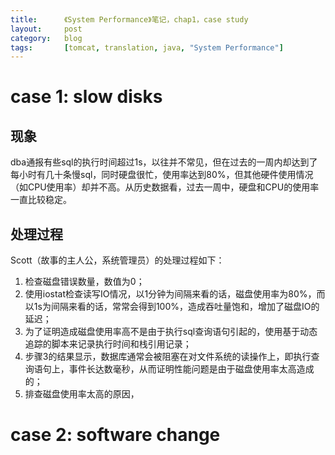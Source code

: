 ```yaml
---
title:      《System Performance》笔记，chap1，case study
layout:     post
category:   blog
tags:       [tomcat, translation, java, "System Performance"]
---
```



# case 1: slow disks

## 现象

dba通报有些sql的执行时间超过1s，以往并不常见，但在过去的一周内却达到了每小时有几十条慢sql，同时硬盘很忙，使用率达到80%，但其他硬件使用情况（如CPU使用率）却并不高。从历史数据看，过去一周中，硬盘和CPU的使用率一直比较稳定。

## 处理过程

Scott（故事的主人公，系统管理员）的处理过程如下：

1. 检查磁盘错误数量，数值为0；
2. 使用iostat检查读写IO情况，以1分钟为间隔来看的话，磁盘使用率为80%，而以1s为间隔来看的话，常常会得到100%，造成吞吐量饱和，增加了磁盘IO的延迟；
3. 为了证明造成磁盘使用率高不是由于执行sql查询语句引起的，使用基于动态追踪的脚本来记录执行时间和栈引用记录；
4. 步骤3的结果显示，数据库通常会被阻塞在对文件系统的读操作上，即执行查询语句上，事件长达数毫秒，从而证明性能问题是由于磁盘使用率太高造成的；
5. 排查磁盘使用率太高的原因，

# case 2: software change
